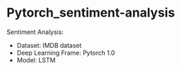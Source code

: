 # Pytorch_sentiment-analysis
Sentiment Analysis:
* Dataset: IMDB dataset
* Deep Learning Frame: Pytorch 1.0
* Model: LSTM
